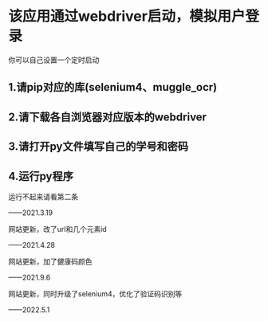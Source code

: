 # 该应用通过webdriver启动，模拟用户登录

你可以自己设置一个定时启动


## 1.请pip对应的库(selenium4、muggle_ocr)
## **2.请下载各自浏览器对应版本的webdriver**
## 3.请打开py文件填写自己的学号和密码
## 4.运行py程序
 

运行不起来请看第二条

——2021.3.19

网站更新，改了url和几个元素id

——2021.4.28

网站更新，加了健康码颜色

——2021.9.6

网站更新，同时升级了selenium4，优化了验证码识别等

——2022.5.1